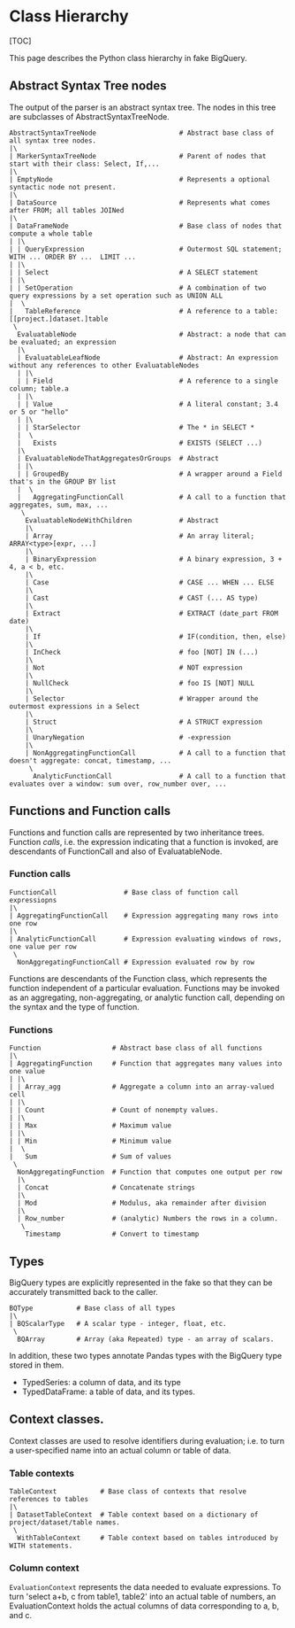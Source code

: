 # Class Hierarchy

[TOC]

This page describes the Python class hierarchy in fake BigQuery.

## Abstract Syntax Tree nodes
The output of the parser is an abstract syntax tree.  The nodes in this tree are
subclasses of AbstractSyntaxTreeNode.

```
AbstractSyntaxTreeNode                     # Abstract base class of all syntax tree nodes.
|\
| MarkerSyntaxTreeNode                     # Parent of nodes that start with their class: Select, If,...
|\
| EmptyNode                                # Represents a optional syntactic node not present.
|\
| DataSource                               # Represents what comes after FROM; all tables JOINed
|\
| DataFrameNode                            # Base class of nodes that compute a whole table
| |\
| | QueryExpression                        # Outermost SQL statement; WITH ... ORDER BY ...  LIMIT ...
| |\
| | Select                                 # A SELECT statement
| |\
| | SetOperation                           # A combination of two query expressions by a set operation such as UNION ALL
|  \
|   TableReference                         # A reference to a table: [[project.]dataset.]table
 \
  EvaluatableNode                          # Abstract: a node that can be evaluated; an expression
  |\
  | EvaluatableLeafNode                    # Abstract: An expression without any references to other EvaluatableNodes
  | |\
  | | Field                                # A reference to a single column; table.a
  | |\
  | | Value                                # A literal constant; 3.4 or 5 or "hello"
  | |\
  | | StarSelector                         # The * in SELECT *
  |  \
  |   Exists                               # EXISTS (SELECT ...)
  |\
  | EvaluatableNodeThatAggregatesOrGroups  # Abstract
  | |\
  | | GroupedBy                            # A wrapper around a Field that's in the GROUP BY list
  |  \
  |   AggregatingFunctionCall              # A call to a function that aggregates, sum, max, ...
   \
    EvaluatableNodeWithChildren            # Abstract
    |\
    | Array                                # An array literal; ARRAY<type>[expr, ...]
    |\
    | BinaryExpression                     # A binary expression, 3 + 4, a < b, etc.
    |\
    | Case                                 # CASE ... WHEN ... ELSE
    |\
    | Cast                                 # CAST (... AS type)
    |\
    | Extract                              # EXTRACT (date_part FROM date)
    |\
    | If                                   # IF(condition, then, else)
    |\
    | InCheck                              # foo [NOT] IN (...)
    |\
    | Not                                  # NOT expression
    |\
    | NullCheck                            # foo IS [NOT] NULL
    |\
    | Selector                             # Wrapper around the outermost expressions in a Select
    |\
    | Struct                               # A STRUCT expression
    |\
    | UnaryNegation                        # -expression
    |\
    | NonAggregatingFunctionCall           # A call to a function that doesn't aggregate: concat, timestamp, ...
     \
      AnalyticFunctionCall                 # A call to a function that evaluates over a window: sum over, row_number over, ...
```

## Functions and Function calls
Functions and function calls are represented by two inheritance trees.  Function
_calls_, i.e. the expression indicating that a function is invoked, are
descendants of FunctionCall and also of EvaluatableNode.

### Function calls
```
FunctionCall                 # Base class of function call expressiopns
|\
| AggregatingFunctionCall    # Expression aggregating many rows into one row
|\
| AnalyticFunctionCall       # Expression evaluating windows of rows, one value per row
 \
  NonAggregatingFunctionCall # Expression evaluated row by row
```

Functions are descendants of the Function class, which represents the function
independent of a particular evaluation.  Functions may be invoked as an
aggregating, non-aggregating, or analytic function call, depending on the syntax
and the type of function.

### Functions
```
Function                  # Abstract base class of all functions
|\
| AggregatingFunction     # Function that aggregates many values into one value
| |\
| | Array_agg             # Aggregate a column into an array-valued cell
| |\
| | Count                 # Count of nonempty values.
| |\
| | Max                   # Maximum value
| |\
| | Min                   # Minimum value
|  \
|   Sum                   # Sum of values
 \
  NonAggregatingFunction  # Function that computes one output per row
  |\
  | Concat                # Concatenate strings
  |\
  | Mod                   # Modulus, aka remainder after division
  |\
  | Row_number            # (analytic) Numbers the rows in a column.
   \
    Timestamp             # Convert to timestamp
```

## Types

BigQuery types are explicitly represented in the fake so that they can be
accurately transmitted back to the caller.

```
BQType           # Base class of all types
|\
| BQScalarType   # A scalar type - integer, float, etc.
 \
  BQArray        # Array (aka Repeated) type - an array of scalars.
```

In addition, these two types annotate Pandas types with the BigQuery type stored
in them.

- TypedSeries: a column of data, and its type
- TypedDataFrame: a table of data, and its types.

## Context classes.

Context classes are used to resolve identifiers during evaluation; i.e. to turn
a user-specified name into an actual column or table of data.

### Table contexts

```
TableContext           # Base class of contexts that resolve references to tables
|\
| DatasetTableContext  # Table context based on a dictionary of project/dataset/table names.
 \
  WithTableContext     # Table context based on tables introduced by WITH statements.
```

### Column context

`EvaluationContext` represents the data needed to evaluate expressions.  To turn
  'select a+b, c from table1, table2' into an actual table of numbers,
  an EvaluationContext holds the actual columns of data corresponding to a, b,
  and c.

